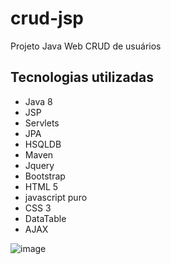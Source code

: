 # crud-jsp
Projeto Java Web CRUD de usuários 

## Tecnologias utilizadas
- Java 8
- JSP
- Servlets
- JPA
- HSQLDB
- Maven
- Jquery
- Bootstrap
- HTML 5
- javascript puro
- CSS 3
- DataTable
- AJAX

![image](https://user-images.githubusercontent.com/49367122/122836461-ab0d4d80-d2c8-11eb-99d0-4425d6a1e2e9.png)
